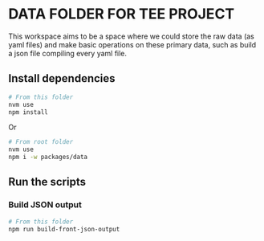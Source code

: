 # DATA FOLDER FOR TEE PROJECT

This workspace aims to be a space where we could store the raw data (as yaml files) and make basic operations on these primary data, such as build a json file compiling every yaml file.

## Install dependencies

```sh
# From this folder
nvm use
npm install
```

Or

```sh
# From root folder
nvm use
npm i -w packages/data
```

## Run the scripts

### Build JSON output

```sh
# From this folder
npm run build-front-json-output
```

